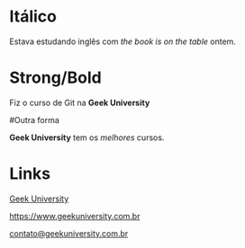 # Itálico

Estava estudando inglês com _the book is on the table_ ontem.

# Strong/Bold

Fiz o curso de Git na **Geek University**

#Outra forma

__Geek University__ tem os *melhores* cursos.

# Links

[Geek University](https://www.geekuniversity.com.br "Website da Geek University")

<https://www.geekuniversity.com.br>

<contato@geekuniversity.com.br>






